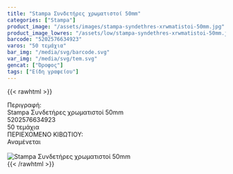 ```yaml
---
title: "Stampa Συνδετήρες χρωματιστοί 50mm"
categories: ["Stampa"]
product_image: "/assets/images/stampa-syndethres-xrwmatistoi-50mm.jpg"
product_image_lowres: "/assets/low/stampa-syndethres-xrwmatistoi-50mm.jpg"
barcode: "5202576634923"
varos: "50 τεμάχια"
bar_img: "/media/svg/barcode.svg"
var_img: "/media/svg/tem.svg"
gencat: ["Όροφος"]
tags: ["Είδη γραφείου"]
---
```

{{< rawhtml >}}

<div class="sload692"><div class="product"><div id="sistatika">Περιγραφή:</div><div class="alltext">Stampa Συνδετήρες χρωματιστοί 50mm</div><div id="barcode"><div id="barimage1"></div><span id="bartext">5202576634923</span></div><div id="varos"><div id="temimg"></div><span id="varostext">50 τεμάχια</span></div><div id="kivotio">ΠΕΡΙΕΧΟΜΕΝΟ ΚΙΒΩΤΙΟΥ:<br>Αναμένεται</div><br><div class="pimg"><img alt="Stampa Συνδετήρες χρωματιστοί 50mm" title="Stampa Συνδετήρες χρωματιστοί 50mm" src="/assets/images/stampa-syndethres-xrwmatistoi-50mm.jpg"></div></div></div>
{{< /rawhtml >}}


